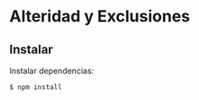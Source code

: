 Alteridad y Exclusiones
=================

## Instalar

Instalar dependencias:

```
$ npm install
```
